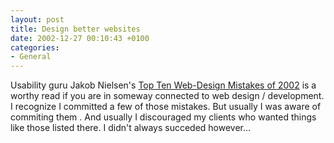 ```yaml
---
layout: post
title: Design better websites
date: 2002-12-27 00:10:43 +0100
categories:
- General
---
```

Usability guru Jakob Nielsen's <a href="http://useit.com/alertbox/20021223.html" title="Read and learn!">Top Ten Web-Design Mistakes of 2002</a> is a worthy read if you are in someway connected to web design / development. I recognize I committed a few of those mistakes. But usually I was aware of commiting them . And usually I discouraged my clients who wanted things like those listed there. I didn't always succeded however...
